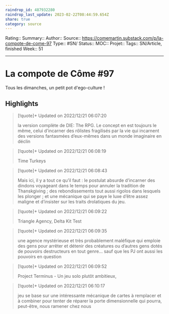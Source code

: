 ```yaml
---
raindrop_id: 487932280
raindrop_last_update: 2023-02-22T08:44:59.654Z
share: true
category: source
---
```


Rating::
Summary:: 
Author::
Source:: https://comemartin.substack.com/p/la-compote-de-come-97
Type:: #SN/
Status:: 
MOC::
Projet:: 
Tags:: SN/Article, finished
Week:: 51

***
# La compote de Côme #97

Tous les dimanches, un petit pot d'ego-culture !

## Highlights

> [!quote]+ Updated on 2022/12/21 06:07:20
>
> la version complète de DIE: The RPG. Le concept en est toujours le même, celui d’incarner des rôlistes fragilisés par la vie qui incarnent des versions fantasmées d’eux-mêmes dans un monde imaginaire en déclin

> [!quote]+ Updated on 2022/12/21 06:08:19
>
> Time Turkeys

> [!quote]+ Updated on 2022/12/21 06:08:43
>
> Mais ici, il y a tout ce qu’il faut : le postulat absurde d’incarner des dindons voyageant dans le temps pour annuler la tradition de Thanskgiving ; des rebondissements tout aussi rigolos dans lesquels les plonger ; et une mécanique qui se paye le luxe d’être assez maligne et d’insister sur les traits drolatiques du jeu.

> [!quote]+ Updated on 2022/12/21 06:09:22
>
> Triangle Agency, Delta Kit Test

> [!quote]+ Updated on 2022/12/21 06:09:35
>
> une agence mystérieuse et très probablement maléfique qui emploie des gens pour arrêter et détenir des créatures ou d’autres gens dotés de pouvoirs destructeurs en tout genre… sauf que les PJ ont aussi les pouvoirs en question

> [!quote]+ Updated on 2022/12/21 06:09:52
>
> Project Terminus - Un jeu solo plutôt ambitieux,

> [!quote]+ Updated on 2022/12/21 06:10:17
>
> jeu se base sur une intéressante mécanique de cartes à remplacer et à combiner pour tenter de réparer la porte dimensionnelle qui pourra, peut-être, nous ramener chez nous
